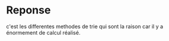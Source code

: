 # Reponse 
c'est les differentes methodes de trie qui sont la raison car il y a énormement de calcul réalisé. 